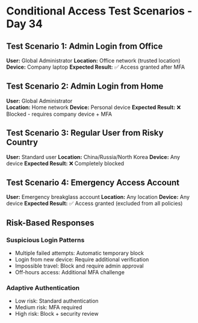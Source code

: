 ﻿# Conditional Access Test Scenarios - Day 34

## Test Scenario 1: Admin Login from Office
**User:** Global Administrator
**Location:** Office network (trusted location)
**Device:** Company laptop
**Expected Result:** ✅ Access granted after MFA

## Test Scenario 2: Admin Login from Home
**User:** Global Administrator  
**Location:** Home network
**Device:** Personal device
**Expected Result:** ❌ Blocked - requires company device + MFA

## Test Scenario 3: Regular User from Risky Country
**User:** Standard user
**Location:** China/Russia/North Korea
**Device:** Any device
**Expected Result:** ❌ Completely blocked

## Test Scenario 4: Emergency Access Account
**User:** Emergency breakglass account
**Location:** Any location
**Device:** Any device
**Expected Result:** ✅ Access granted (excluded from all policies)

## Risk-Based Responses

### Suspicious Login Patterns
- Multiple failed attempts: Automatic temporary block
- Login from new device: Require additional verification
- Impossible travel: Block and require admin approval
- Off-hours access: Additional MFA challenge

### Adaptive Authentication
- Low risk: Standard authentication
- Medium risk: MFA required
- High risk: Block + security review
